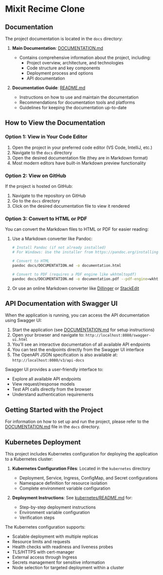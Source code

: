 # Mixit Recime Clone

## Documentation

The project documentation is located in the `docs` directory:

1. **Main Documentation**: [DOCUMENTATION.md](docs/DOCUMENTATION.md)
   - Contains comprehensive information about the project, including:
     - Project overview, architecture, and technologies
     - Code structure and key components
     - Deployment process and options
     - API documentation

2. **Documentation Guide**: [README.md](docs/README.md)
   - Instructions on how to use and maintain the documentation
   - Recommendations for documentation tools and platforms
   - Guidelines for keeping the documentation up-to-date

## How to View the Documentation

### Option 1: View in Your Code Editor
1. Open the project in your preferred code editor (VS Code, IntelliJ, etc.)
2. Navigate to the `docs` directory
3. Open the desired documentation file (they are in Markdown format)
4. Most modern editors have built-in Markdown preview functionality

### Option 2: View on GitHub
If the project is hosted on GitHub:
1. Navigate to the repository on GitHub
2. Go to the `docs` directory
3. Click on the desired documentation file to view it rendered

### Option 3: Convert to HTML or PDF
You can convert the Markdown files to HTML or PDF for easier reading:
1. Use a Markdown converter like Pandoc:
   ```bash
   # Install Pandoc (if not already installed)
   # For Windows: Use the installer from https://pandoc.org/installing.html

   # Convert to HTML
   pandoc docs/DOCUMENTATION.md -o documentation.html

   # Convert to PDF (requires a PDF engine like wkhtmltopdf)
   pandoc docs/DOCUMENTATION.md -o documentation.pdf --pdf-engine=wkhtmltopdf
   ```
2. Or use an online Markdown converter like [Dillinger](https://dillinger.io/) or [StackEdit](https://stackedit.io/)

## API Documentation with Swagger UI

When the application is running, you can access the API documentation using Swagger UI:

1. Start the application (see [DOCUMENTATION.md](docs/DOCUMENTATION.md) for setup instructions)
2. Open your browser and navigate to: `http://localhost:8080/swagger-ui.html`
3. You'll see an interactive documentation of all available API endpoints
4. You can test the endpoints directly from the Swagger UI interface
5. The OpenAPI JSON specification is also available at: `http://localhost:8080/v3/api-docs`

Swagger UI provides a user-friendly interface to:
- Explore all available API endpoints
- View request/response models
- Test API calls directly from the browser
- Understand authentication requirements

## Getting Started with the Project

For information on how to set up and run the project, please refer to the [DOCUMENTATION.md](docs/DOCUMENTATION.md) file in the `docs` directory.

## Kubernetes Deployment

This project includes Kubernetes configuration for deploying the application to a Kubernetes cluster:

1. **Kubernetes Configuration Files**: Located in the `kubernetes` directory
   - Deployment, Service, Ingress, ConfigMap, and Secret configurations
   - Namespace definition for resource isolation
   - Complete environment variable configuration

2. **Deployment Instructions**: See [kubernetes/README.md](kubernetes/README.md) for:
   - Step-by-step deployment instructions
   - Environment variable configuration
   - Verification steps

The Kubernetes configuration supports:
- Scalable deployment with multiple replicas
- Resource limits and requests
- Health checks with readiness and liveness probes
- TLS/HTTPS with cert-manager
- External access through Ingress
- Secrets management for sensitive information
- Node selection for targeted deployment within a cluster

